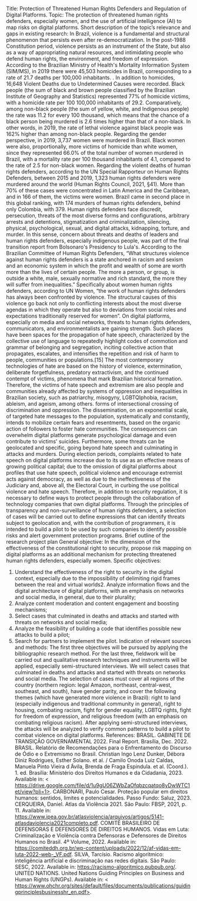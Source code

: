 Title: 
Protection of Threatened Human Rights Defenders and Regulation of Digital Platforms.
Topic:
The protection of threatened human rights defenders, especially women, and the use of artificial intelligence (AI) to map risks on digital platforms.
Short description of the topic’s relevance and gaps in existing research:
In Brazil, violence is a fundamental and structural phenomenon that persists even after re-democratization. In the post-1988 Constitution period, violence persists as an instrument of the State, but also as a way of appropriating natural resources, and intimidating people who defend human rights, the environment, and freedom of expression.
According to the Brazilian Ministry of Health's Mortality Information System (SIM/MS), in 2019 there were 45,503 homicides in Brazil, corresponding to a rate of 21.7 deaths per 100,000 inhabitants. . In addition to homicides, 16,648 Violent Deaths due to Undetermined Causes were recorded. 
Black people (the sum of black and brown people classified by the Brazilian Institute of Geography and Statistics) represented 77% of homicide victims, with a homicide rate per 100 100,000 inhabitants of 29.2. Comparatively, among non-black people (the sum of yellow, white, and Indigenous people) the rate was 11.2 for every 100 thousand, which means that the chance of a black person being murdered is 2.6 times higher than that of a non-black. In other words, in 2019, the rate of lethal violence against black people was 162% higher than among non-black people. 
Regarding the gender perspective, in 2019, 3,737 women were murdered in Brazil. Black women were also, proportionally, more victims of homicide than white women, since they represented 66.0% of the total number of women murdered in Brazil, with a mortality rate per 100 thousand inhabitants of 4.1, compared to the rate of 2.5 for non-black women. 
Regarding the violent deaths of human rights defenders, according to the UN Special Rapporteur on Human Rights Defenders, between 2015 and 2019, 1,323 human rights defenders were murdered around the world (Human Rights Council, 2021, §41). More than 70% of these cases were concentrated in Latin America and the Caribbean, and in 166 of them, the victims were women. Brazil came in second place in this global ranking, with 174 murders of human rights defenders, behind only Colombia, with 379.
Human rights defenders face discredit, persecution, threats of the most diverse forms and configurations, arbitrary arrests and detentions, stigmatization and criminalization, silencing, physical, psychological, sexual, and digital attacks, kidnapping, torture, and murder. In this sense, concern about threats and deaths of leaders and human rights defenders, especially indigenous people, was part of the final transition report from Bolsonaro's Presidency to Lula's. 
According to the Brazilian Committee of Human Rights Defenders,  “What structures violence against human rights defenders is a state anchored in racism and sexism and an economic system in which the profit and wealth of some are worth more than the lives of certain people. The more a person, or group, is outside a white, male, sexually normative and rich standard, the more they will suffer from inequalities.” 
Specifically about women human rights defenders, according to UN Women, “the work of human rights defenders has always been confronted by violence. The structural causes of this violence go back not only to conflicting interests about the most diverse agendas in which they operate but also to deviations from social roles and expectations traditionally reserved for women”. 
On digital platforms, especially on media and social networks, threats to human rights defenders, communicators, and environmentalists are gaining strength. Such places have been spaces for the propagation of hate speech,  characterized by the collective use of language to repeatedly highlight codes of commotion and grammar of belonging and segregation, inciting collective action that propagates, escalates, and intensifies the repetition and risk of harm to people, communities or populations.[15] 
The most contemporary technologies of hate are based on the history of violence, extermination, deliberate forgetfulness, predatory extractivism, and the continued contempt of victims, phenomena that mark Brazilian historical formation. Therefore, the victims of hate speech and extremism are also people and communities already affected by systems of oppression and inequalities in Brazilian society, such as patriarchy, misogyny, LGBTQIphobia, racism, ableism, and ageism, among others. forms of intersectional crossing of discrimination and oppression. 
The dissemination, on an exponential scale, of targeted hate messages to the population, systematically and constantly, intends to mobilize certain fears and resentments, based on the organic action of followers to foster hate communities. The consequences can overwhelm digital platforms generate psychological damage and even contribute to victims' suicides. Furthermore, some threats can be geolocated and specific, going beyond hate speech and culminating in attacks and murders.
During election periods, complaints related to hate speech on digital platforms increase due to its use as an effective means of growing political capital; due to the omission of digital platforms about profiles that use hate speech, political violence and encourage extremist acts against democracy, as well as due to the ineffectiveness of the Judiciary and, above all, the Electoral Court, in curbing the use political violence and hate speech. 
Therefore, in addition to security regulation, it is necessary to define ways to protect people through the collaboration of technology companies that own digital platforms.  Through the principles of transparency and non-surveillance of human rights defenders, a selection of cases will be carried out to define expressions that can identify threats subject to geolocation and, with the contribution of programmers, it is intended to build a pilot to be used by such companies to identify possible risks and alert government protection programs. 
Brief outline of the research project plan
General objective:
In the dimension of the effectiveness of the constitutional right to security, propose risk mapping on digital platforms as an additional mechanism for protecting threatened human rights defenders, especially women.
Specific objectives:
1. Understand the effectiveness of the right to security in the digital context, especially due to the impossibility of delimiting rigid frames between the real and virtual worlds2. Analyze information flows and the digital architecture of digital platforms, with an emphasis on networks and social media, in general, due to their plurality;
3. Analyze content moderation and content engagement and boosting mechanisms;
4. Select cases that culminated in deaths and attacks and started with threats on networks and social media;
5. Analyze the feasibility of building a code that identifies possible new attacks to build a pilot;
6. Search for partners to implement the pilot.
Indication of relevant sources and methods:
The first three objectives will be pursued by applying the bibliographic research method. For the last three, fieldwork will be carried out and qualitative research techniques and instruments will be applied, especially semi-structured interviews.
We will select cases that culminated in deaths and attacks and started with threats on networks and social media. 
The selection of cases must cover all regions of the country (northern region: legal Amazon, northeast, central-west, southeast, and south), have gender parity, and cover the following themes (which have generated more violence in Brazil): right to land (especially indigenous and traditional community in general), right to housing, combating racism, fight for gender equality, LGBTQ rights, fight for freedom of expression, and religious freedom (with an emphasis on combating religious racism).
After applying semi-structured interviews, the attacks will be analyzed to verify common patterns to build a pilot to combat violence on digital platforms.
References:
BRASIL. GABINETE DE TRANSIÇÃO GOVERNAMENTAL 2022. Final Report. Brasília, Dec. 2022.
BRASIL. Relatório de Recomendações para o Enfrentamento do Discurso de Ódio e o Extremismo no Brasil. Christian Ingo Lenz Dunker, Débora Diniz Rodrigues, Esther Solano. et al. / Camilo Onoda Luiz Caldas, Manuela Pinto Vieira d ́Ávila, Brenda de Fraga Espindula. et al. (Coord.). 1. ed. Brasília: Ministério dos Direitos Humanos e da Cidadania, 2023. Available in: < https://drive.google.com/file/d/1u9gU06ZWbZaOfqbzcqatqo8yDwWTC1et/view?pli=1>.
CARBONARI, Paulo Cesar. Proteção popular em direitos humanos: sentidos, limites e potencialidades. Passo Fundo: Saluz, 2023. 
CERQUEIRA, Daniel. Atlas da Violência 2021. São Paulo: FBSP, 2021, p. 11. Available in: <https://www.ipea.gov.br/atlasviolencia/arquivos/artigos/5141-atlasdaviolencia2021completo.pdf>.
COMITÊ BRASILEIRO DE DEFENSORAS E DEFENSORES DE DIREITOS HUMANOS. Vidas em Luta: Criminalização e Violência contra Defensoras e Defensores de Direitos Humanos no Brasil. 4º Volume, 2022. Available in: <https://comiteddh.org.br/wp-content/uploads/2022/12/af-vidas-em-luta-2022-web-_VF.pdf>.
SILVA, Tarcísio. Racismo algoritmico: inteligência artificial e discriminação nas redes digitais. São Paulo: SESC, 2022. Available in: https://racismo-algoritmico.pubpub.org/.
UNITED NATIONS. United Nations Guiding Principles on Business and Human Rights (UNGPs). Available in: < https://www.ohchr.org/sites/default/files/documents/publications/guidingprinciplesbusinesshr_en.pdf>. 
